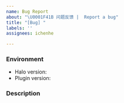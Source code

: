 ```yaml
---
name: Bug Report
about: "\U0001F41B 问题反馈 |  Report a bug"
title: "[Bug] "
labels: ''
assignees: ichenhe

---
```


### Environment
<!-- Please fill the following attrs. -->
<!-- ↓ 请务必填写下列环境信息 -->

- Halo version: 
- Plugin version: 

### Description
<!-- A clear and concise description of what the bug is. Add screenshots if needed. -->
<!-- ↓ 请详细描述问题，推荐附加截图。 -->
